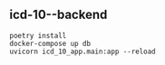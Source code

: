## icd-10--backend

```shell
poetry install
docker-compose up db
uvicorn icd_10_app.main:app --reload
```
